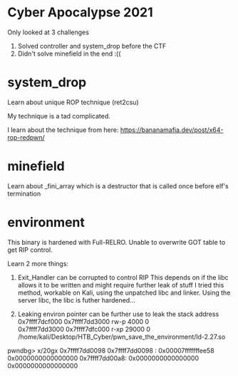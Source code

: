 # Cyber Apocalypse 2021

Only looked at 3 challenges 

1) Solved controller and system_drop before the CTF
2) Didn't solve minefield in the end :((

# system_drop 
Learn about unique ROP technique (ret2csu)

My technique is a tad complicated. 

I learn about the technique from here:
https://bananamafia.dev/post/x64-rop-redpwn/

# minefield 
Learn about _fini_array which is a destructor that is called once before elf's termination

# environment
This binary is hardened with Full-RELRO. 
Unable to overwrite GOT table to get RIP control.

Learn 2 more things:
1) Exit_Handler can be corrupted to control RIP
This depends on if the libc allows it to be written and might require further leak of stuff
I tried this method, workable on Kali, using the unpatched libc and linker.
Using the server libc, the libc is futher hardened...

2) Leaking environ pointer can be further use to leak the stack address
0x7ffff7dcf000     0x7ffff7dd3000 rw-p     4000 0      
0x7ffff7dd3000     0x7ffff7dfc000 r-xp    29000 0      /home/kali/Desktop/HTB_Cyber/pwn_save_the_environment/ld-2.27.so

pwndbg> x/20gx 0x7ffff7dd0098
0x7ffff7dd0098 <environ>:       0x00007fffffffee58      0x0000000000000000
0x7ffff7dd00a8: 0x0000000000000000      0x0000000000000000
 
